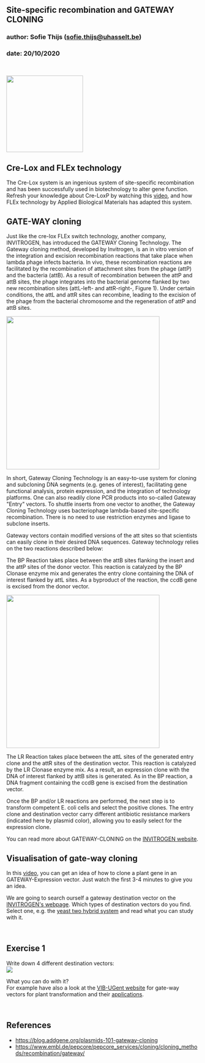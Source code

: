 ## Site-specific recombination and GATEWAY CLONING
### author: Sofie Thijs (sofie.thijs@uhasselt.be)
### date: 20/10/2020


&nbsp;
&nbsp;
&nbsp;


<img src="https://i.makeagif.com/media/10-11-2017/-Q8oVn.gif" width="200px">


## Cre-Lox and FLEx technology
The Cre-Lox system is an ingenious system of site-specific recombination and has been successfully used in biotechnology to alter gene function. 
Refresh your knowledge about Cre-LoxP by watching this [video](https://www.youtube.com/watch?v=I21NmFq4F8A), and how FLEx technology
by Applied Biological Materials has adapted this system.


## GATE-WAY cloning 
Just like the cre-lox FLEx switch technology, another company, INVITROGEN, has introduced the GATEWAY Cloning Technology. The Gateway cloning method, developed by Invitrogen, is an in vitro version of the integration and excision recombination reactions that take place when lambda phage infects bacteria. In vivo, these recombination reactions are facilitated by the recombination of attachment sites from the phage (attP) and the bacteria (attB). As a result of recombination between the attP and attB sites, the phage integrates into the bacterial genome flanked by two new recombination sites (attL-left- and attR-right-, Figure 1). Under certain conditions, the attL and attR sites can recombine, leading to the excision of the phage from the bacterial chromosome and the regeneration of attP and attB sites.

<img src="https://blog.addgene.org/hs-fs/hubfs/1_17_to_3_17/Gateway_MS_2017_1_2/lambda%20phage.png?width=645&name=lambda%20phage.png" width="400px">

In short, Gateway Cloning Technology is an easy-to-use system for cloning and subcloning DNA segments (e.g. genes of interest), facilitating gene functional analysis, protein expression, and the integration of technology platforms. One can also readily clone PCR products into so-called Gateway "Entry" vectors. To shuttle inserts from one vector to another, the Gateway Cloning Technology uses bacteriophage lambda-based site-specific recombination. There is no need to use restriction enzymes and ligase to subclone inserts.

Gateway vectors contain modified versions of the att sites so that scientists can easily clone in their desired DNA sequences. Gateway technology relies on the two reactions described below:

The BP Reaction takes place between the attB sites flanking the insert and the attP sites of the donor vector. This reaction is catalyzed by the BP Clonase enzyme mix and generates the entry clone containing the DNA of interest flanked by attL sites. As a byproduct of the reaction, the ccdB gene is excised from the donor vector.

<img src="https://blog.addgene.org/hs-fs/hubfs/1_17_to_3_17/Gateway_MS_2017_1_2/bp%20-%20lr.png?width=699&name=bp%20-%20lr.png" width="400px">

The LR Reaction takes place between the attL sites of the generated entry clone and the attR sites of the destination vector. This reaction is catalyzed by the LR Clonase enzyme mix. As a result, an expression clone with the DNA of interest flanked by attB sites is generated. As in the BP reaction, a DNA fragment containing the ccdB gene is excised from the destination vector. 

Once the BP and/or LR reactions are performed, the next step is to transform competent E. coli cells and select the positive clones. The entry clone and destination vector carry different antibiotic resistance markers (indicated here by plasmid color), allowing you to easily select for the expression clone. 

You can read more about GATEWAY-CLONING on the [INVITROGEN website](https://www.embl.de/pepcore/pepcore_services/cloning/cloning_methods/recombination/gateway/).

## Visualisation of gate-way cloning
In this [video](https://www.youtube.com/watch?v=kVm5rC-0Aik), you can get an idea of how to clone a plant gene in an GATEWAY-Expression vector. Just watch the first 3-4 minutes to give you an idea.

We are going to search ourself a gateway destination vector on the [INVITROGEN's webpage](https://www.thermofisher.com/be/en/home/life-science/cloning/gateway-cloning/gateway-destination-vectors.html). Which types of destination vectors do you find. Select one, e.g. the [yeast two hybrid system](https://www.thermofisher.com/order/catalog/product/PQ1000101#/PQ1000101) and read what you can study with it.

&nbsp;


## Exercise 1
Write down 4 different destination vectors:  
![](https://www.embl.de/pepcore/pepcore_services/cloning/cloning_methods/recombination/gateway/gateway08.gif)

What you can do with it?   
For example have also a look at the [VIB-UGent website](https://gatewayvectors.vib.be/) for gate-way vectors for plant transformation and their [applications](https://www.psb.ugent.be/).


&nbsp;
&nbsp;
&nbsp;


## References
- https://blog.addgene.org/plasmids-101-gateway-cloning
- https://www.embl.de/pepcore/pepcore_services/cloning/cloning_methods/recombination/gateway/

&nbsp;
&nbsp;
&nbsp;


